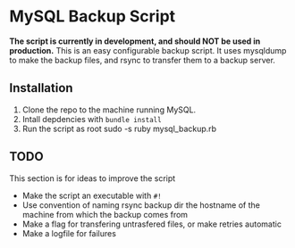 # MySQL Backup Script
**The script is currently in development, and should NOT be used in production.** This is an easy configurable backup
script. It uses mysqldump to make the backup files, and rsync to transfer them to a backup server.

## Installation
1. Clone the repo to the machine running MySQL.
2. Intall depdencies with `bundle install`
2. Run the script as root
    sudo -s
    ruby mysql_backup.rb

## TODO
This section is for ideas to improve the script
- Make the script an executable with `#!`
- Use convention of naming rsync backup dir the hostname of the machine from which the backup comes from
- Make a flag for transfering untrasfered files, or make retries automatic
- Make a logfile for failures
